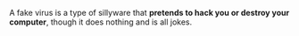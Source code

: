 A fake virus is a type of sillyware that **pretends to hack you or destroy your computer**, though it does nothing and is all jokes.
